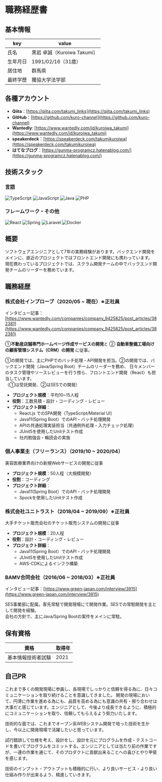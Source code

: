 # 職務経歴書

## 基本情報
|key|value|
|---|---|
|氏名|黒岩 卓誠（Kuroiwa Takumi）|
|生年月日|1991/02/16（31歳）|
|居住地|群馬県|
|最終学歴|獨協大学法学部|

## 各種アカウント
- **Qiita**：[https://qiita.com/takumi_links](https://qiita.com/takumi_links)
- **GitHub**：[https://github.com/kuro-channel](https://github.com/kuro-channel)
- **Wantedly**: [https://www.wantedly.com/id/kuroiwa_takumi](https://www.wantedly.com/id/kuroiwa_takumi)
- **speakerdeck**：[https://speakerdeck.com/takumikuroiwa](https://speakerdeck.com/takumikuroiwa)
- **はてなブログ**：[https://gunma-programcz.hatenablog.com/](https://gunma-programcz.hatenablog.com/)

## 技術スタック
### 言語
<p>
  <img alt="TypeScript" src="https://img.shields.io/badge/-TypeScript-007ACC?style=flat-square&logo=typescript&logoColor=white" />
  <img alt="JavaScript" src="https://img.shields.io/badge/-JavaScript-F7DF1E?style=flat-square&logo=JavaScript&logoColor=white" />
  <img alt="Java" src="https://img.shields.io/badge/-Java-007396?style=flat-square&logo=Java&logoColor=white"/>
  <img alt="PHP" src="https://img.shields.io/badge/PHP-ccc.svg?style=flat-square&logo=php&style=white">
</p>

### フレームワーク・その他
<p>
 <img alt="React" src="https://img.shields.io/badge/-React-45b8d8?style=flat-square&logo=react&logoColor=white" />
 <img alt="Spring" src="https://img.shields.io/badge/Spring-6DB33F?flat-square&logo=spring&logoColor=white" />
 <img alt="Laravel" src="https://img.shields.io/badge/Laravel-FF2D20?flat-square&logo=laravel&logoColor=white" />
 <img alt="Docker" src="https://img.shields.io/badge/-Docker-46a2f1?style=flat-square&logo=docker&logoColor=white" />
</p>

## 概要
ソフトウェアエンジニアとして7年の実務経験があります。バックエンド開発をメインに、直近のプロジェクトではフロントエンド開発にも携わっています。
現在携わっているプロジェクトでは、スクラム開発チームの中でバックエンド開発チームのリーダーを務めています。

## 職務経歴
### 株式会社インプローブ（2020/05 ~ 現在）※正社員
インタビュー記事：[https://www.wantedly.com/companies/company_9425825/post_articles/382381](https://www.wantedly.com/companies/company_9425825/post_articles/382381)

➀**不動産店舗専門ホームページ作成サービスの開発**と ➁ **自動車整備工場向けの顧客管理システム（CRM）の開発** に従事。  

➀の開発では、主にPHPでのバッチ処理・API開発を担当。➁の開発では、バックエンド開発（Java/Spring Boot）チームのリーダーを務め、
日々メンバーのタスク管理やソースレビューを行う傍ら、フロントエンド開発（React）も担当しています。  
（➀は受託開発、➁はSESでの開発）

- **プロジェクト規模**：平均10~15人程
- **役割**：工数見積・設計・コーディング・レビュー
- **プロジェクト詳細**：
  - React.js でのSPA開発（TypeScript/Material UI）
  - Java11(Spring Boot）でのAPI・バッチ処理開発
  - APIの共通処理実装担当（共通例外処理・入力チェック処理）
  - JUnit5を使用したUnitテスト作成
  - 社内勉強会・輪読会の実施


### 個人事業主（フリーランス）（2019/10 ~ 2020/04）
美容医療業界向けの新規Webサービスの開発に従事  

- **プロジェクト規模**：50人程（大規模開発）
- **役割**：コーディング
- **プロジェクト詳細**：
  - Java11(Spring Boot）でのAPI・バッチ処理開発
  - Spockを使用したUnitテスト作成


### 株式会社ユニトラスト（2018/04 ~ 2019/09）※正社員
大手チケット販売会社のチケット販売システムの開発に従事

- **プロジェクト規模**：20人程
- **役割**：設計・コーディング・レビュー
- **プロジェクト詳細**：
  - Java11(Spring Boot）でのAPI・バッチ処理開発
  - JUnit5を使用したUnitテスト作成
  - AWS-CDKによるインフラ構築

### BAMV合同会社（2016/06 ~ 2018/03）※正社員
インタビュー記事：[https://www.green-japan.com/interview/3915](https://www.green-japan.com/interview/3915)

SES事業部に配属。客先常駐で開発現場にて開発作業。SESでの常駐開発を主として開発を経験。  
会社の方針で、主にJava/Spring Bootの案件をメインに常駐。

## 保有資格
|資格|取得年|
|---|---|
|基本情報技術者試験|2021|

## 自己PR
これまで多くの開発現場に参画し、各現場でしっかりと信頼を得る為に、日々コミュニケーションを取り続けることを意識してきました。  開発の現場において、円滑に作業を進める為にも、品質を高める為にも意識の共有・擦り合わせは大事だと感じています。エンジニアとして、今後より成長できるように、積極的にコミュニケーションを取り、信頼してもらえるよう努力いたします。

技術的な面では、これまでオープン系WEBシステム開発で培った技術を生かし、今以上に開発現場で活躍したいと思っています。  

試行錯誤して仕様を考え、設計をし、設計を元にプログラムを作成・テストコードを書いてプログラムをコミットする。エンジニアとしては当たり前の作業ですが、一連の作業を通じて、そのプロダクトに貢献出来ることへの喜びとやり甲斐を感じます。  

技術のインプット・アウトプットも積極的に行い、より良いサービス・より良い仕組み作りが出来るよう、精進していきます。
